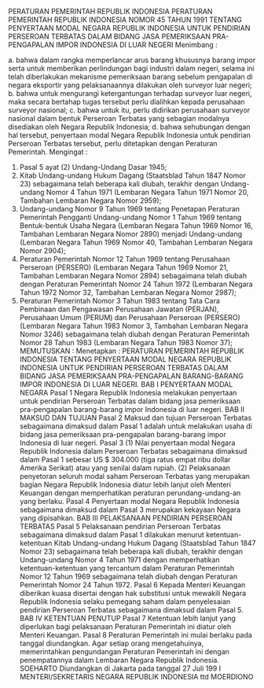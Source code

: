  PERATURAN PEMERINTAH REPUBLIK INDONESIA PERATURAN PEMERINTAH REPUBLIK INDONESIA NOMOR 45 TAHUN 1991 TENTANG PENYERTAAN MODAL NEGARA REPUBLIK INDONESIA UNTUK PENDIRIAN PERSEROAN TERBATAS DALAM BIDANG JASA PEMERIKSAAN PRA-PENGAPALAN IMPOR INDONESIA DI LUAR NEGERI
Menimbang :

a. bahwa dalam rangka memperlancar arus barang khususnya barang impor serta untuk memberikan perlindungan bagi industri dalam negeri, selama ini telah diberlakukan mekanisme pemeriksaan barang sebelum pengapalan di negara eksportir yang pelaksanaannya dilakukan oleh surveyor luar negeri;
b. bahwa untuk mengurangi ketergantungan terhadap surveyor luar negeri, maka secara bertahap tugas tersebut perlu dialihkan kepada perusahaan surveyor nasional;
c. bahwa untuk itu, perlu didirikan perusahaan surveyor nasional dalam bentuk Perseroan Terbatas yang sebagian modalnya disediakan oleh Negara Republik Indonesia;
d. bahwa sehubungan dengan hal tersebut, penyertaan modal Negara Republik Indonesia untuk pendirian Perseroan Terbatas tersebut, perlu ditetapkan dengan Peraturan Pemerintah.
Mengingat :

1. Pasal 5 ayat (2) Undang-Undang Dasar 1945;
2. Kitab Undang-undang Hukum Dagang (Staatsblad Tahun 1847 Nomor 23) sebagaimana telah beberapa kali diubah, terakhir dengan Undang-undang Nomor 4 Tahun 1971 (Lembaran Negara Tahun 1971 Nomor 20, Tambahan Lembaran Negara Nomor 2959);
3. Undang-undang Nomor 9 Tahun 1969 tentang Penetapan Peraturan Pemerintah Pengganti Undang-undang Nomor 1 Tahun 1969 tentang Bentuk-bentuk Usaha Negara (Lembaran Negara Tahun 1969 Nomor 16, Tambahan Lembaran Negara Nomor 2890) menjadi Undang-undang (Lembaran Negara Tahun 1969 Nomor 40, Tambahan Lembaran Negara Nomor 2904);
4. Peraturan Pemerintah Nomor 12 Tahun 1969 tentang Perusahaan Perseroan (PERSERO) (Lembaran Negara Tahun 1969 Nomor 21, Tambahan Lembaran Negara Nomor 2894) sebagaimana telah diubah dengan Peraturan Pemerintah Nomor 24 Tahun 1972 (Lembaran Negara Tahun 1972 Nomor 32, Tambahan Lembaran Negara Nomor 2987);
5. Peraturan Pemerintah Nomor 3 Tahun 1983 tentang Tata Cara Pembinaan dan Pengawasan Perusahaan Jawatan (PERJAN), Perusahaan Umum (PERUM) dan Perusahaan Perseroan (PERSERO) (Lembaran Negara Tahun 1983 Nomor 3, Tambahan Lembaran Negara Nomor 3246) sebagaimana telah diubah dengan Peraturan Pemerintah Nomor 28 Tahun 1983 (Lembaran Negara Tahun 1983 Nomor 37);
MEMUTUSKAN :
 Menetapkan : PERATURAN PEMERINTAH REPUBLIK INDONESIA TENTANG PENYERTAAN MODAL NEGARA REPUBLIK INDONESIA UNTUK PENDIRIAN PERSEROAN TERBATAS DALAM BIDANG JASA PEMERIKSAAN PRA-PENGAPALAN BARANG-BARANG IMPOR INDONESIA DI LUAR NEGERI.
BAB I PENYERTAAN MODAL NEGARA
Pasal 1
Negara Republik Indonesia melakukan penyertaan untuk pendirian Perseroan Terbatas dalam bidang jasa pemeriksaan pra-pengapalan barang-barang impor Indonesia di luar negeri.
BAB II MAKSUD DAN TUJUAN
Pasal 2
Maksud dan tujuan Perseroan Terbatas sebagaimana dimaksud dalam Pasal 1 adalah untuk melakukan usaha di bidang jasa pemeriksaan pra-pengapalan barang-barang impor Indonesia di luar negeri.
Pasal 3
(1) Nilai penyertaan modal Negara Republik Indonesia dalam Perseroan Terbatas sebagaimana dimaksud dalam Pasal 1 sebesar US $ 304.000 (tiga ratus empat ribu dollar Amerika Serikat) atau yang senilai dalam rupiah.
(2) Pelaksanaan penyetoran seluruh modal saham Perseroan Terbatas yang merupakan bagian Negara Republik Indonesia diatur lebih lanjut oleh Menteri Keuangan dengan memperhatikan peraturan perundang-undang-an yang berlaku.
Pasal 4
Penyertaan modal Negara Republik Indonesia sebagaimana dimaksud dalam Pasal 3 merupakan kekayaan Negara yang dipisahkan.
BAB III PELAKSANAAN PENDIRIAN PERSEROAN TERBATAS
Pasal 5
Pelaksanaan pendirian Perseroan Terbatas sebagaimana dimaksud dalam Pasal 1 dilakukan menurut ketentuan-ketentuan Kitab Undang-undang Hukum Dagang (Staatsblad Tahun 1847 Nomor 23) sebagaimana telah beberapa kali diubah, terakhir dengan Undang-undang Nomor 4 Tahun 1971 dengan memperhatikan ketentuan-ketentuan yang tercantum dalam Peraturan Pemerintah Nomor 12 Tahun 1969 sebagaimana telah diubah dengan Peraturan Pemerintah Nomor 24 Tahun 1972.
Pasal 6
Kepada Menteri Keuangan diberikan kuasa disertai dengan hak substitusi untuk mewakili Negara Republik Indonesia selaku pemegang saham dalam penyelesaian pendirian Perseroan Terbatas sebagaimana dimaksud dalam Pasal 5.
BAB IV KETENTUAN PENUTUP
Pasal 7
Ketentuan lebih lanjut yang diperlukan bagi pelaksanaan Peraturan Pemerintah ini diatur oleh Menteri Keuangan.
Pasal 8
Peraturan Pemerintah ini mulai berlaku pada tanggal diundangkan.
Agar setiap orang mengetahuinya, memerintahkan pengundangan Peraturan Pemerintah ini dengan penempatannya dalam Lembaran Negara Republik Indonesia. SOEHARTO Diundangkan di Jakarta pada tanggal 27 Juli 199 I MENTERI/SEKRETARIS NEGARA REPUBLIK INDONESIA ttd MOERDIONO